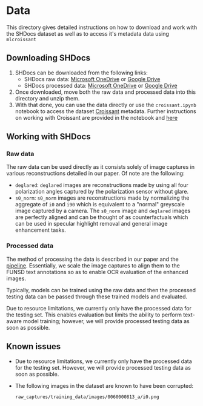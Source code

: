 # Data

This directory gives detailed instructions on how to download and work with the SHDocs dataset as well as to access it's metadata data using `mlcroissant`

## Downloading SHDocs

1. SHDocs can be downloaded from the following links:
    - SHDocs raw data: [Microsoft OneDrive](https://hometeamsnt-my.sharepoint.com/:u:/g/personal/jovin_leong_hometeamsnt_onmicrosoft_com/EcJDKkwv5_BKk4T7E2-A0qsB06zOpMj-wywW7bz1v3wF-w?e=2u4cHQ) or [Google Drive](https://drive.google.com/file/d/1J5OekUKSCrcqfXLzCMkgae7nPLd-5WCN/view?usp=sharing)
    - SHDocs processed data: [Microsoft OneDrive](https://hometeamsnt-my.sharepoint.com/:u:/g/personal/jovin_leong_hometeamsnt_onmicrosoft_com/EY_m6N_VApVKhBOFZe-4rNYB_r0W1FExQT6WHDO77Rti0A?e=lLxmYM) or [Google Drive](https://drive.google.com/file/d/1zotvR5kAfYz5564C0QvuExIksmNtuPst/view?usp=sharing)
2. Once downloaded, move both the raw data and processed data into this directory and unzip them.
3. With that done, you can use the data directly or use the `croissant.ipynb` notebook to access the dataset [Croissant](https://mlcommons.org/working-groups/data/croissant/) metadata. Further instructions on working with Croissant are provided in the notebook and [here](https://github.com/mlcommons/croissant/tree/main/)

## Working with SHDocs

### Raw data

The raw data can be used directly as it consists solely of image captures in various reconstructions detailed in our paper. Of note are the following:

- `deglared`: `deglared` images are reconstructions made by using all four polarization angles captured by the polarization sensor without glare.
- `s0_norm`: `s0_norm` images are reconstructions made by normalizing the aggregate of `i0` and `i90` which is equivalent to a "normal" greyscale image captured by a camera. The `s0_norm` image and `deglared` images are perfectly aligned and can be thought of as counterfactuals which can be used in specular highlight removal and general image enhancement tasks.

### Processed data

The method of processing the data is described in our paper and the [pipeline](https://github.com/JovinLeong/SHDocs?tab=readme-ov-file#method). Essentially, we scale the image captures to align them to the FUNSD text annotations so as to enable OCR evaluation of the enhanced images.

Typically, models can be trained using the raw data and then the processed testing data can be passed through these trained models and evaluated.

Due to resource limitations, we currently only have the processed data for the testing set. This enables evaluation but limits the ability to perform text-aware model training; however, we will provide processed testing data as soon as possible.

## Known issues

- Due to resource limitations, we currently only have the processed data for the testing set. However, we will provide processed testing data as soon as possible.
- The following images in the dataset are known to have been corrupted:

    ```{bash}
    raw_captures/training_data/images/0060000813_a/i0.png
    ```
